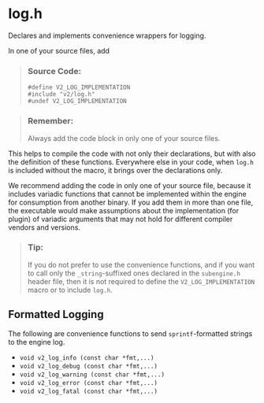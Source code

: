 <!-- loiodea7075047344ebbbf2bb5639f046a30 -->

# log.h

Declares and implements convenience wrappers for logging.

In one of your source files, add

> ### Source Code:  
> ```
> #define V2_LOG_IMPLEMENTATION
> #include "v2/log.h"
> #undef V2_LOG_IMPLEMENTATION
> ```

> ### Remember:  
> Always add the code block in only one of your source files.

This helps to compile the code with not only their declarations, but with also the definition of these functions. Everywhere else in your code, when `log.h` is included without the macro, it brings over the declarations only.

We recommend adding the code in only one of your source file, because it includes variadic functions that cannot be implemented within the engine for consumption from another binary. If you add them in more than one file, the executable would make assumptions about the implementation \(for plugin\) of variadic arguments that may not hold for different compiler vendors and versions.

> ### Tip:  
> If you do not prefer to use the convenience functions, and if you want to call only the `_string`-suffixed ones declared in the `subengine.h` header file, then it is not required to define the `V2_LOG_IMPLEMENTATION` macro or to include `log.h`.



<a name="loiodea7075047344ebbbf2bb5639f046a30__section_xvw_spg_fdb"/>

## Formatted Logging

The following are convenience functions to send `sprintf`-formatted strings to the engine log.

-   `void v2_log_info (const char *fmt,...)`
-   `void v2_log_debug (const char *fmt,...)`
-   `void v2_log_warning (const char *fmt,...)`
-   `void v2_log_error (const char *fmt,...)`
-   `void v2_log_fatal (const char *fmt,...)`

